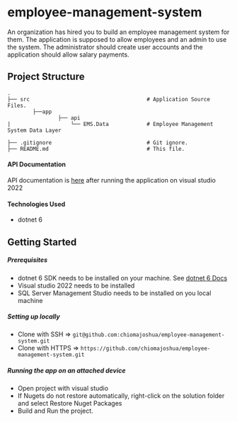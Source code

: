 ﻿# employee-management-system
An organization has hired you to build an employee management system for them. The application is supposed to allow employees and an admin to use the system. The administrator should create user accounts and the application should allow salary payments.

## Project Structure

    .
    ├── src                                     # Application Source Files.
            ├──app
                    ├── api
    |                   └── EMS.Data            # Employee Management System Data Layer
    
    ├── .gitignore                              # Git ignore.
    ├── README.md                               # This file.
    

#### API Documentation
API documentation is [here](https://{deployedLocation}/swagger) after running the application on visual studio 2022

#### Technologies Used
- dotnet 6


## Getting Started

##### Prerequisites
- dotnet 6 SDK needs to be installed on your machine. See [dotnet 6 Docs](https://dotnet.microsoft.com/en-us/download/dotnet/6.0)
- Visual studio 2022 needs to be installed
- SQL Server Management Studio needs to be installed on you local machine

##### Setting up locally
- Clone with SSH => `git@github.com:chiomajoshua/employee-management-system.git`
- Clone with HTTPS => `https://github.com/chiomajoshua/employee-management-system.git`


##### Running the app on an attached device
- Open project with visual studio
- If Nugets do not restore automatically, right-click on the solution folder and select Restore Nuget Packages
- Build and Run the project.